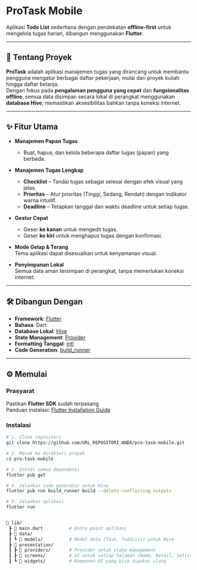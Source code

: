 # ProTask Mobile

Aplikasi **Todo List** sederhana dengan pendekatan **offline-first** untuk mengelola tugas harian, dibangun menggunakan **Flutter**.

---

## 🚀 Tentang Proyek

**ProTask** adalah aplikasi manajemen tugas yang dirancang untuk membantu pengguna mengatur berbagai daftar pekerjaan, mulai dari proyek kuliah hingga daftar belanja.  
Dengan fokus pada **pengalaman pengguna yang cepat** dan **fungsionalitas offline**, semua data disimpan secara lokal di perangkat menggunakan **database Hive**, memastikan aksesibilitas bahkan tanpa koneksi internet.

---

## ✨ Fitur Utama

- **Manajemen Papan Tugas**
  - Buat, hapus, dan kelola beberapa daftar tugas (papan) yang berbeda.

- **Manajemen Tugas Lengkap**
  - **Checklist** – Tandai tugas sebagai selesai dengan efek visual yang jelas.
  - **Prioritas** – Atur prioritas (Tinggi, Sedang, Rendah) dengan indikator warna intuitif.
  - **Deadline** – Tetapkan tanggal dan waktu deadline untuk setiap tugas.

- **Gestur Cepat**
  - Geser **ke kanan** untuk mengedit tugas.
  - Geser **ke kiri** untuk menghapus tugas dengan konfirmasi.

- **Mode Gelap & Terang**  
  Tema aplikasi dapat disesuaikan untuk kenyamanan visual.

- **Penyimpanan Lokal**  
  Semua data aman tersimpan di perangkat, tanpa memerlukan koneksi internet.

---

## 🛠️ Dibangun Dengan

- **Framework**: [Flutter](https://flutter.dev/)  
- **Bahasa**: Dart  
- **Database Lokal**: [Hive](https://docs.hivedb.dev/#/)  
- **State Management**: [Provider](https://pub.dev/packages/provider)  
- **Formatting Tanggal**: [intl](https://pub.dev/packages/intl)  
- **Code Generation**: [build_runner](https://pub.dev/packages/build_runner)  

---

## ⚙️ Memulai

### Prasyarat
Pastikan **Flutter SDK** sudah terpasang.  
Panduan instalasi: [Flutter Installation Guide](https://docs.flutter.dev/get-started/install)

### Instalasi

```bash
# 1. Clone repositori
git clone https://github.com/URL_REPOSITORI_ANDA/pro-task-mobile.git

# 2. Masuk ke direktori proyek
cd pro-task-mobile

# 3. Instal semua dependensi
flutter pub get

# 4. Jalankan code generator untuk Hive
flutter pub run build_runner build --delete-conflicting-outputs

# 5. Jalankan aplikasi
flutter run


📂 lib/
 ┣ 📜 main.dart          # Entry point aplikasi
 ┣ 📂 data/
 ┃ ┗ 📂 models/          # Model data (Task, TodoList) untuk Hive
 ┣ 📂 presentation/
 ┃ ┣ 📂 providers/       # Provider untuk state management
 ┃ ┣ 📂 screens/         # UI untuk setiap halaman (Home, Detail, Settings)
 ┃ ┗ 📂 widgets/         # Komponen UI yang bisa dipakai ulang
